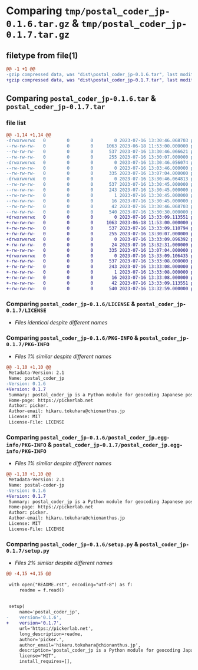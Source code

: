 # Comparing `tmp/postal_coder_jp-0.1.6.tar.gz` & `tmp/postal_coder_jp-0.1.7.tar.gz`

## filetype from file(1)

```diff
@@ -1 +1 @@
-gzip compressed data, was "dist\postal_coder_jp-0.1.6.tar", last modified: Sun Jul 16 13:30:46 2023, max compression
+gzip compressed data, was "dist\postal_coder_jp-0.1.7.tar", last modified: Sun Jul 16 13:33:09 2023, max compression
```

## Comparing `postal_coder_jp-0.1.6.tar` & `postal_coder_jp-0.1.7.tar`

### file list

```diff
@@ -1,14 +1,14 @@
-drwxrwxrwx   0        0        0        0 2023-07-16 13:30:46.068703 postal_coder_jp-0.1.6/
--rw-rw-rw-   0        0        0     1063 2023-06-18 11:53:00.000000 postal_coder_jp-0.1.6/LICENSE
--rw-rw-rw-   0        0        0      537 2023-07-16 13:30:46.066621 postal_coder_jp-0.1.6/PKG-INFO
--rw-rw-rw-   0        0        0      255 2023-07-16 13:30:07.000000 postal_coder_jp-0.1.6/README.rst
-drwxrwxrwx   0        0        0        0 2023-07-16 13:30:46.056074 postal_coder_jp-0.1.6/postal_coder_jp/
--rw-rw-rw-   0        0        0        0 2023-07-16 13:03:46.000000 postal_coder_jp-0.1.6/postal_coder_jp/__init__.py
--rw-rw-rw-   0        0        0      335 2023-07-16 13:07:04.000000 postal_coder_jp-0.1.6/postal_coder_jp/postal_coder.py
-drwxrwxrwx   0        0        0        0 2023-07-16 13:30:46.064813 postal_coder_jp-0.1.6/postal_coder_jp.egg-info/
--rw-rw-rw-   0        0        0      537 2023-07-16 13:30:45.000000 postal_coder_jp-0.1.6/postal_coder_jp.egg-info/PKG-INFO
--rw-rw-rw-   0        0        0      243 2023-07-16 13:30:45.000000 postal_coder_jp-0.1.6/postal_coder_jp.egg-info/SOURCES.txt
--rw-rw-rw-   0        0        0        1 2023-07-16 13:30:45.000000 postal_coder_jp-0.1.6/postal_coder_jp.egg-info/dependency_links.txt
--rw-rw-rw-   0        0        0       16 2023-07-16 13:30:45.000000 postal_coder_jp-0.1.6/postal_coder_jp.egg-info/top_level.txt
--rw-rw-rw-   0        0        0       42 2023-07-16 13:30:46.068703 postal_coder_jp-0.1.6/setup.cfg
--rw-rw-rw-   0        0        0      540 2023-07-16 13:30:30.000000 postal_coder_jp-0.1.6/setup.py
+drwxrwxrwx   0        0        0        0 2023-07-16 13:33:09.113551 postal_coder_jp-0.1.7/
+-rw-rw-rw-   0        0        0     1063 2023-06-18 11:53:00.000000 postal_coder_jp-0.1.7/LICENSE
+-rw-rw-rw-   0        0        0      537 2023-07-16 13:33:09.110794 postal_coder_jp-0.1.7/PKG-INFO
+-rw-rw-rw-   0        0        0      255 2023-07-16 13:30:07.000000 postal_coder_jp-0.1.7/README.rst
+drwxrwxrwx   0        0        0        0 2023-07-16 13:33:09.096392 postal_coder_jp-0.1.7/postal_coder_jp/
+-rw-rw-rw-   0        0        0       24 2023-07-16 13:32:31.000000 postal_coder_jp-0.1.7/postal_coder_jp/__init__.py
+-rw-rw-rw-   0        0        0      335 2023-07-16 13:07:04.000000 postal_coder_jp-0.1.7/postal_coder_jp/postal_coder.py
+drwxrwxrwx   0        0        0        0 2023-07-16 13:33:09.106435 postal_coder_jp-0.1.7/postal_coder_jp.egg-info/
+-rw-rw-rw-   0        0        0      537 2023-07-16 13:33:08.000000 postal_coder_jp-0.1.7/postal_coder_jp.egg-info/PKG-INFO
+-rw-rw-rw-   0        0        0      243 2023-07-16 13:33:08.000000 postal_coder_jp-0.1.7/postal_coder_jp.egg-info/SOURCES.txt
+-rw-rw-rw-   0        0        0        1 2023-07-16 13:33:08.000000 postal_coder_jp-0.1.7/postal_coder_jp.egg-info/dependency_links.txt
+-rw-rw-rw-   0        0        0       16 2023-07-16 13:33:08.000000 postal_coder_jp-0.1.7/postal_coder_jp.egg-info/top_level.txt
+-rw-rw-rw-   0        0        0       42 2023-07-16 13:33:09.113551 postal_coder_jp-0.1.7/setup.cfg
+-rw-rw-rw-   0        0        0      540 2023-07-16 13:32:59.000000 postal_coder_jp-0.1.7/setup.py
```

### Comparing `postal_coder_jp-0.1.6/LICENSE` & `postal_coder_jp-0.1.7/LICENSE`

 * *Files identical despite different names*

### Comparing `postal_coder_jp-0.1.6/PKG-INFO` & `postal_coder_jp-0.1.7/PKG-INFO`

 * *Files 1% similar despite different names*

```diff
@@ -1,10 +1,10 @@
 Metadata-Version: 2.1
 Name: postal_coder_jp
-Version: 0.1.6
+Version: 0.1.7
 Summary: postal_coder_jp is a Python module for geocoding Japanese postal codes.
 Home-page: https://pickerlab.net
 Author: picker.
 Author-email: hikaru.tokuhara@chionanthus.jp
 License: MIT
 License-File: LICENSE
```

### Comparing `postal_coder_jp-0.1.6/postal_coder_jp.egg-info/PKG-INFO` & `postal_coder_jp-0.1.7/postal_coder_jp.egg-info/PKG-INFO`

 * *Files 1% similar despite different names*

```diff
@@ -1,10 +1,10 @@
 Metadata-Version: 2.1
 Name: postal-coder-jp
-Version: 0.1.6
+Version: 0.1.7
 Summary: postal_coder_jp is a Python module for geocoding Japanese postal codes.
 Home-page: https://pickerlab.net
 Author: picker.
 Author-email: hikaru.tokuhara@chionanthus.jp
 License: MIT
 License-File: LICENSE
```

### Comparing `postal_coder_jp-0.1.6/setup.py` & `postal_coder_jp-0.1.7/setup.py`

 * *Files 2% similar despite different names*

```diff
@@ -4,15 +4,15 @@
 
 with open("README.rst", encoding="utf-8") as f:
     readme = f.read()
 
 
 setup(
     name='postal_coder_jp',
-    version='0.1.6',
+    version='0.1.7',
     url='https://pickerlab.net',
     long_description=readme,
     author='picker.',
     author_email='hikaru.tokuhara@chionanthus.jp',
     description='postal_coder_jp is a Python module for geocoding Japanese postal codes.',
     license="MIT",
     install_requires=[],
```

